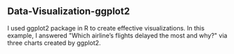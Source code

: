 ## Data-Visualization-ggplot2
I used ggplot2 package in R to create effective visualizations. In this example, I answered "Which airline’s flights delayed the most and why?" via three charts created by ggplot2.
